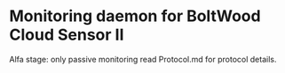 Monitoring daemon for BoltWood Cloud Sensor II
==================

Alfa stage: only passive monitoring
read Protocol.md for protocol details.